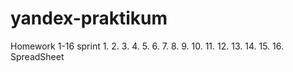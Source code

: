 # yandex-praktikum
Homework 1-16 sprint
1.
2.
3.
4.
5.
6.
7.
8.
9.
10.
11.
12.
13.
14.
15.
16. SpreadSheet
